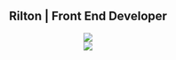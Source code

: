 
<div align="center">
  <h2>
    <strong>Rilton | Front End Developer</strong>
  </h2>
</div>


<p align="center">
  <a href="https://skillicons.dev">
    <img src="https://skillicons.dev/icons?i=javascript,typescript,react,nextjs,styledcomponents" />
  </br>
    <img src="https://skillicons.dev/icons?i=github,tailwind,sass,mysql,nodejs" />
  </a>
</p>


